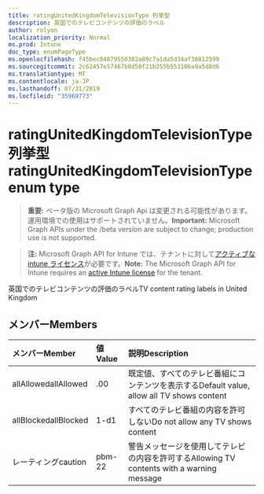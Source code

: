 ```yaml
---
title: ratingUnitedKingdomTelevisionType 列挙型
description: 英国でのテレビコンテンツの評価のラベル
author: rolyon
localization_priority: Normal
ms.prod: Intune
doc_type: enumPageType
ms.openlocfilehash: f45bec04879550382a89c7a1da5d34af38812599
ms.sourcegitcommit: 2c62457e57467b8d50f21b255b553106a9a5d8d6
ms.translationtype: MT
ms.contentlocale: ja-JP
ms.lasthandoff: 07/31/2019
ms.locfileid: "35969773"
---
```

# <a name="ratingunitedkingdomtelevisiontype-enum-type"></a><span data-ttu-id="eed0f-103">ratingUnitedKingdomTelevisionType 列挙型</span><span class="sxs-lookup"><span data-stu-id="eed0f-103">ratingUnitedKingdomTelevisionType enum type</span></span>

> <span data-ttu-id="eed0f-104">**重要:** ベータ版の Microsoft Graph Api は変更される可能性があります。運用環境での使用はサポートされていません。</span><span class="sxs-lookup"><span data-stu-id="eed0f-104">**Important:** Microsoft Graph APIs under the /beta version are subject to change; production use is not supported.</span></span>

> <span data-ttu-id="eed0f-105">**注:** Microsoft Graph API for Intune では、テナントに対して[アクティブな intune ライセンス](https://go.microsoft.com/fwlink/?linkid=839381)が必要です。</span><span class="sxs-lookup"><span data-stu-id="eed0f-105">**Note:** The Microsoft Graph API for Intune requires an [active Intune license](https://go.microsoft.com/fwlink/?linkid=839381) for the tenant.</span></span>

<span data-ttu-id="eed0f-106">英国でのテレビコンテンツの評価のラベル</span><span class="sxs-lookup"><span data-stu-id="eed0f-106">TV content rating labels in United Kingdom</span></span>

## <a name="members"></a><span data-ttu-id="eed0f-107">メンバー</span><span class="sxs-lookup"><span data-stu-id="eed0f-107">Members</span></span>
|<span data-ttu-id="eed0f-108">メンバー</span><span class="sxs-lookup"><span data-stu-id="eed0f-108">Member</span></span>|<span data-ttu-id="eed0f-109">値</span><span class="sxs-lookup"><span data-stu-id="eed0f-109">Value</span></span>|<span data-ttu-id="eed0f-110">説明</span><span class="sxs-lookup"><span data-stu-id="eed0f-110">Description</span></span>|
|:---|:---|:---|
|<span data-ttu-id="eed0f-111">allAllowed</span><span class="sxs-lookup"><span data-stu-id="eed0f-111">allAllowed</span></span>|<span data-ttu-id="eed0f-112">.0</span><span class="sxs-lookup"><span data-stu-id="eed0f-112">0</span></span>|<span data-ttu-id="eed0f-113">既定値、すべてのテレビ番組にコンテンツを表示する</span><span class="sxs-lookup"><span data-stu-id="eed0f-113">Default value, allow all TV shows content</span></span>|
|<span data-ttu-id="eed0f-114">allBlocked</span><span class="sxs-lookup"><span data-stu-id="eed0f-114">allBlocked</span></span>|<span data-ttu-id="eed0f-115">1-d</span><span class="sxs-lookup"><span data-stu-id="eed0f-115">1</span></span>|<span data-ttu-id="eed0f-116">すべてのテレビ番組の内容を許可しない</span><span class="sxs-lookup"><span data-stu-id="eed0f-116">Do not allow any TV shows content</span></span>|
|<span data-ttu-id="eed0f-117">レーティング</span><span class="sxs-lookup"><span data-stu-id="eed0f-117">caution</span></span>|<span data-ttu-id="eed0f-118">pbm-2</span><span class="sxs-lookup"><span data-stu-id="eed0f-118">2</span></span>|<span data-ttu-id="eed0f-119">警告メッセージを使用してテレビの内容を許可する</span><span class="sxs-lookup"><span data-stu-id="eed0f-119">Allowing TV contents with a warning message</span></span>|





